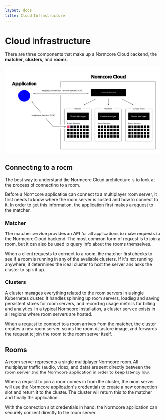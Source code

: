 ```yaml
---
layout: docs
title: Cloud Infrastructure
---
```

# Cloud Infrastructure
There are three components that make up a Normcore Cloud backend, the **matcher**, **clusters**, and **rooms**.

![](./cloud/architecture-diagram.png)

## Connecting to a room
The best way to understand the Normcore Cloud architecture is to look at the process of connecting to a room.

Before a Normcore application can connect to a multiplayer room server, it first needs to know where the room server is hosted and how to connect to it. In order to get this information, the application first makes a request to the matcher.

### Matcher
The matcher service provides an API for all applications to make requests to the Normcore Cloud backend. The most common form of request is to join a room, but it can also be used to query info about the rooms themselves.

When a client requests to connect to a room, the matcher first checks to see if a room is running in any of the available clusters. If it's not running anywhere, it determines the ideal cluster to host the server and asks the cluster to spin it up.

### Clusters
A cluster manages everything related to the room servers in a single Kubernetes cluster. It handles spinning up room servers, loading and saving persistent stores for room servers, and recording usage metrics for billing and analytics. In a typical Normcore installation, a cluster service exists in all regions where room servers are hosted.

When a request to connect to a room arrives from the matcher, the cluster creates a new room server, sends the room datastore image, and forwards the request to join the room to the room server itself.

## Rooms
A room server represents a single multiplayer Normcore room. All multiplayer traffic (audio, video, and data) are sent directly between the room server and the Normcore application in order to keep latency low.

When a request to join a room comes in from the cluster, the room server will use the Normcore application's credentials to create a new connection slot and return it to the cluster. The cluster will return this to the matcher and finally the application.

With the connection slot credentials in hand, the Normcore application can securely connect directly to the room server.
